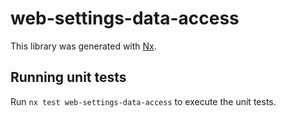 # web-settings-data-access

This library was generated with [Nx](https://nx.dev).

## Running unit tests

Run `nx test web-settings-data-access` to execute the unit tests.
